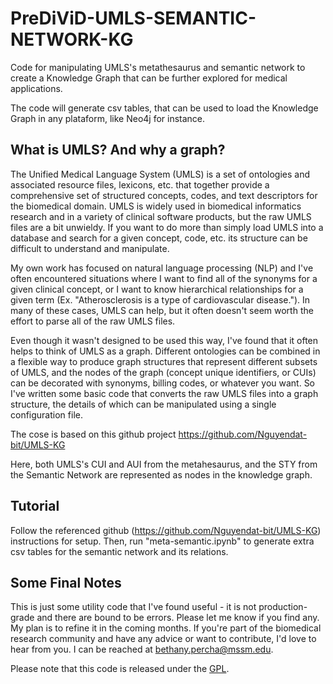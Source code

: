 # PreDiViD-UMLS-SEMANTIC-NETWORK-KG
Code for manipulating UMLS's metathesaurus and semantic network to create a Knowledge Graph that can be further explored for medical applications.

The code will generate csv tables, that can be used to load the Knowledge Graph in any plataform, like Neo4j for instance.

## What is UMLS? And why a graph?

The Unified Medical Language System (UMLS) is a set of ontologies and associated resource files, lexicons, etc. that together provide a comprehensive set of structured concepts, codes, and text descriptors for the biomedical domain. UMLS is widely used in biomedical informatics research and in a variety of clinical software products, but the raw UMLS files are a bit unwieldy. If you want to do more than simply load UMLS into a database and search for a given concept, code, etc. its structure can be difficult to understand and manipulate.

My own work has focused on natural language processing (NLP) and I've often encountered situations where I want to find all of the synonyms for a given clinical concept, or I want to know hierarchical relationships for a given term (Ex. "Atherosclerosis is a type of cardiovascular disease."). In many of these cases, UMLS can help, but it often doesn't seem worth the effort to parse all of the raw UMLS files.

Even though it wasn't designed to be used this way, I've found that it often helps to think of UMLS as a graph. Different ontologies can be combined in a flexible way to produce graph structures that represent different subsets of UMLS, and the nodes of the graph (concept unique identifiers, or CUIs) can be decorated with synonyms, billing codes, or whatever you want. So I've written some basic code that converts the raw UMLS files into a graph structure, the details of which can be manipulated using a single configuration file.

The cose is based on this github project https://github.com/Nguyendat-bit/UMLS-KG

Here, both UMLS's CUI and AUI from the metahesaurus, and the STY from the Semantic Network are represented as nodes in the knowledge graph.

## Tutorial

Follow the referenced github (https://github.com/Nguyendat-bit/UMLS-KG) instructions for setup. Then, run "meta-semantic.ipynb" to generate 
extra csv tables for the semantic network and its relations.

## Some Final Notes

This is just some utility code that I've found useful - it is not production-grade and there are bound to be errors. Please let me know if you find any. My plan is to refine it in the coming months. If you're part of the biomedical research community and have any advice or want to contribute, I'd love to hear from you. I can be reached at bethany.percha@mssm.edu.

Please note that this code is released under the [GPL](https://www.gnu.org/licenses/gpl-3.0.en.html). 

